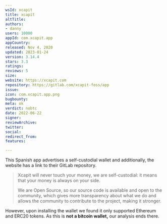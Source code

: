 ```yaml
---
wsId: xcapit
title: xcapit
altTitle: 
authors:
- danny
users: 10000
appId: com.xcapit.app
appCountry: 
released: Nov 4, 2020
updated: 2023-01-24
version: 3.14.4
stars: 3.3
ratings: 
reviews: 5
size: 
website: https://xcapit.com
repository: https://gitlab.com/xcapit-foss/app
issue: 
icon: com.xcapit.app.png
bugbounty: 
meta: ok
verdict: nobtc
date: 2022-06-22
signer: 
reviewArchive: 
twitter: 
social: 
redirect_from: 
features: 

---
```


This Spanish app advertises a self-custodial wallet and additionally, the website has a link to their GitLab repository.

> Xcapit will never touch your money, we are self-custodial: it means that your money is always on your side.
>
> We are Open Source, so our source code is available and open to the community, which gives more transparency about what we do and allows the community to contribute to the project, making it stronger.


However, upon installing the wallet we found it only supported Ethereum and ERC20 tokens. As this is **not a bitcoin wallet,** our analysis ends there.
